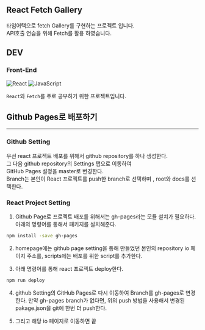 ## React Fetch Gallery

타임어택으로 fetch Gallery를 구현하는 프로젝트 입니다.<br/>
API호출 연습을 위해 Fetch를 활용 하였습니다.

## DEV

### **Front-End**

![React](https://img.shields.io/badge/React-61Dafb?style=flat-square&logo=React&logoColor=white)
![JavaScript](https://img.shields.io/badge/JavaScript-%23F7DF1E?style=flat-square&logo=JavaScript&logoColor=white)

`React`와 `Fetch`를 주로 공부하기 위한 프로젝트입니다.

## Github Pages로 배포하기
<hr/>

### Github Setting

우선 react 프로젝트 배포를 위해서 github repository를 하나 생성한다.<br/>
그 다음 github repository의 Settings 탭으로 이동하여<br/>
GitHub Pages 설정을 master로 변경한다.<br/>
Branch는 본인이 React 프로젝트를 push한 branch로 선택하며 , root와 docs를 선택한다.<br/>

### React Project Setting

1. Github Page로 프로젝트 배포를 위해서는 gh-pages라는 모듈 설치가 필요하다.
아래의 명령어를 통해서 패키지를 설치해준다.

```bash
npm install -save gh-pages
```

2. homepage에는 github page setting을 통해 만들었던 본인의 repository io 페이지 주소를, scripts에는 배포를 위한 script를 추가한다.

3. 아래 명령어를 통해 react 프로젝트 deploy한다.
```bash
npm run deploy
```

4. github Setting의 GitHub Pages로 다시 이동하여 Branch를 gh-pages로 변경한다.
만약 gh-pages branch가 없다면, 위의 push 방법을 사용해서 변경된 pakage.json을 git에 한번 더 push한다.

5. 그리고 해당 io 페이지로 이동하면 끝